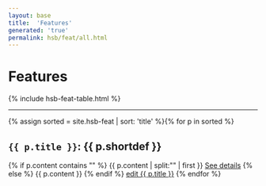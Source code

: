 ```yaml
---
layout: base
title:  'Features'
generated: 'true'
permalink: hsb/feat/all.html
---
```


# Features

{% include hsb-feat-table.html %}

----------

{% assign sorted = site.hsb-feat | sort: 'title' %}{% for p in sorted %}
<a id="al-hsb-feat/{{ p.title }}" class="al-dest"/>
<h2><code>{{ p.title }}</code>: {{ p.shortdef }}</h2>
{% if p.content contains "<!--details-->" %}    
{{ p.content | split:"<!--details-->" | first }}
<a href="{{ p.title }}" class="al-doc">See details</a>
{% else %}
{{ p.content }}
{% endif %}
<a href="{{ site.git_edit }}/{% if p.collection %}{{ p.relative_path }}{% else %}{{ p.path }}{% endif %}" target="#">edit {{ p.title }}</a>
{% endfor %}
